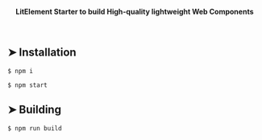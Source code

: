 
<p align="center">
  <b>LitElement Starter to build High-quality lightweight Web Components</b></br>
</p>

<br />


## ➤ Installation

```
$ npm i
```

```
$ npm start
```

## ➤ Building

```
$ npm run build
```

